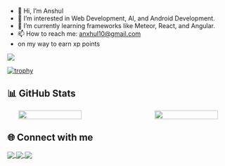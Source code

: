 - 👋 Hi, I’m Anshul  
- 👀 I’m interested in Web Development, AI, and Android Development.  
- 🌱 I’m currently learning frameworks like Meteor, React, and Angular.  
- 📫 How to reach me: anxhul10@gmail.com
- on my way to earn xp points 

![](https://komarev.com/ghpvc/?username=Anxhul10)

[![trophy](https://github-profile-trophy.vercel.app/?username=Anxhul10&theme=flat)](https://github.com/ryo-ma/github-profile-trophy)

## 📊 GitHub Stats  

<div align="center" style="display: flex; justify-content: center; gap: 10px;">
  <img src="https://github-readme-stats.vercel.app/api?username=Anxhul10&show_icons=true&theme=vue-dark&line_height=33" 
       style="width: 48%; min-width: 300px; max-width: 400px; display: inline-block; vertical-align: top;" />
  <img src="https://github-readme-stats.vercel.app/api/top-langs/?username=Anxhul10&layout=compact&theme=vue-dark&card_width=320&langs_count=6" 
       style="width: 48%; min-width: 300px; max-width: 400px; display: inline-block; vertical-align: top;" />
</div>


## 🌐 Connect with me  

<p align="left">
  <a href="https://linkedin.com/in/anshul-ekka-22943434a" target="blank">
    <img align="center" src="https://img.shields.io/badge/LinkedIn-0A66C2?style=for-the-badge&logo=linkedin&logoColor=white" />
  </a>
  <a href="https://stackoverflow.com/users/25622129/anshul?tab=profile" target="blank">
    <img align="center" src="https://img.shields.io/badge/Stack%20Overflow-F58025?style=for-the-badge&logo=stackoverflow&logoColor=white" />
  </a>
  <a href="https://www.leetcode.com/Anxhul10" target="blank">
    <img align="center" src="https://img.shields.io/badge/LeetCode-FFA116?style=for-the-badge&logo=leetcode&logoColor=black" />
  </a>
</p>
